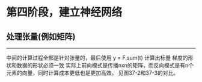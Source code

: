 # 第四阶段，建立神经网络
## 处理张量(例如矩阵)
---
中间的计算过程全部是针对张量的，最后使用 y = F.sum(t) 计算出标量
梯度的形状和数据的形状必须一致
实际上前向模式是传播nxn的矩阵，而反向模式是有n个元素的向量，同时计算成本更低也是更加高效。
见图37-2和37-3的对比。